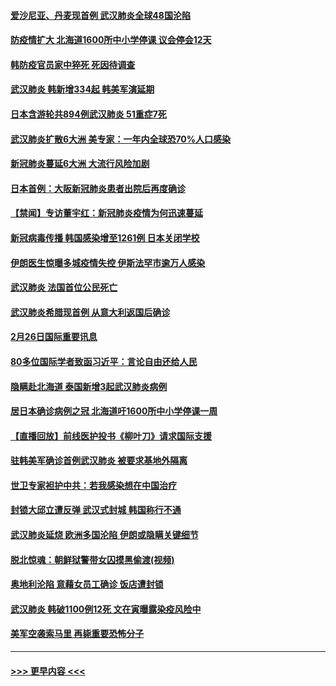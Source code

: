 #### [爱沙尼亚、丹麦现首例 武汉肺炎全球48国沦陷](../pages/prog202/a102786906.md?t=02271632) 
#### [防疫情扩大 北海道1600所中小学停课 议会停会12天](../pages/prog202/a102786796.md?t=02271632) 
#### [韩防疫官员家中猝死 死因待调查](../pages/prog202/a102786836.md?t=02271632) 
#### [武汉肺炎 韩新增334起 韩美军演延期](../pages/prog202/a102786755.md?t=02271632) 
#### [日本含游轮共894例武汉肺炎 51重症7死](../pages/prog202/a102786748.md?t=02271632) 
#### [武汉肺炎扩散6大洲 美专家：一年内全球恐70%人口感染](../pages/prog202/a102786713.md?t=02271632) 
#### [新冠肺炎蔓延6大洲 大流行风险加剧](../pages/prog202/a102786582.md?t=02271632) 
#### [日本首例：大阪新冠肺炎患者出院后再度确诊](../pages/prog202/a102786519.md?t=02271632) 
#### [【禁闻】专访董宇红：新冠肺炎疫情为何迅速蔓延](../pages/prog202/a102786462.md?t=02271632) 
#### [新冠病毒传播 韩国感染增至1261例 日本关闭学校](../pages/prog202/a102786378.md?t=02271632) 
#### [伊朗医生惊曝多城疫情失控 伊斯法罕市逾万人感染](../pages/prog202/a102786352.md?t=02271632) 
#### [武汉肺炎 法国首位公民死亡](../pages/prog202/a102786286.md?t=02271632) 
#### [武汉肺炎希腊现首例 从意大利返国后确诊](../pages/prog202/a102786272.md?t=02271632) 
#### [2月26日国际重要讯息](../pages/prog202/a102786088.md?t=02271632) 
#### [80多位国际学者致函习近平：言论自由还给人民](../pages/prog202/a102786009.md?t=02271632) 
#### [隐瞒赴北海道 泰国新增3起武汉肺炎病例](../pages/prog202/a102786065.md?t=02271632) 
#### [居日本确诊病例之冠 北海道吁1600所中小学停课一周](../pages/prog202/a102786045.md?t=02271632) 
#### [【直播回放】前线医护投书《柳叶刀》请求国际支援](../pages/prog202/a102786048.md?t=02271632) 
#### [驻韩美军确诊首例武汉肺炎 被要求基地外隔离](../pages/prog202/a102785964.md?t=02271632) 
#### [世卫专家袒护中共：若我感染想在中国治疗](../pages/prog202/a102785921.md?t=02271632) 
#### [封锁大邱立遭反弹 武汉式封城 韩国称行不通](../pages/prog202/a102785940.md?t=02271632) 
#### [武汉肺炎延烧 欧洲多国沦陷 伊朗或隐瞒关键细节](../pages/prog202/a102785858.md?t=02271632) 
#### [脱北惊魂：朝鲜狱警带女囚摸黑偷渡(视频)](../pages/prog202/a102785824.md?t=02271632) 
#### [奥地利沦陷 意藉女员工确诊 饭店遭封锁](../pages/prog202/a102785803.md?t=02271632) 
#### [武汉肺炎 韩破1100例12死 文在寅曝露染疫风险中](../pages/prog202/a102785775.md?t=02271632) 
#### [美军空袭索马里 再毙重要恐怖分子](../pages/prog202/a102785761.md?t=02271632) 

----
#### [ >>> 更早内容 <<< ](../indexes/prog202-earlier.md)
